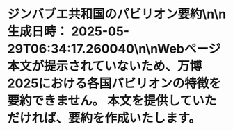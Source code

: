 # ジンバブエ共和国のパビリオン要約\n\n**生成日時：** 2025-05-29T06:34:17.260040\n\nWebページ本文が提示されていないため、万博2025における各国パビリオンの特徴を要約できません。  本文を提供していただければ、要約を作成いたします。